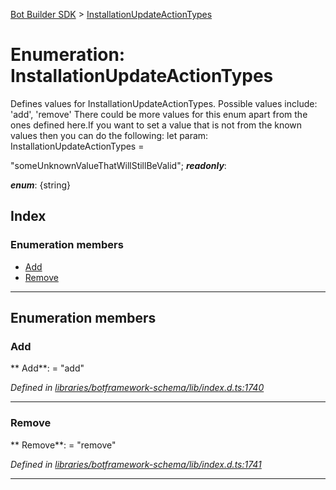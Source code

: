 [Bot Builder SDK](../README.md) > [InstallationUpdateActionTypes](../enums/botbuilder.installationupdateactiontypes.md)



# Enumeration: InstallationUpdateActionTypes


Defines values for InstallationUpdateActionTypes. Possible values include: 'add', 'remove' There could be more values for this enum apart from the ones defined here.If you want to set a value that is not from the known values then you can do the following: let param: InstallationUpdateActionTypes =

<installationupdateactiontypes>"someUnknownValueThatWillStillBeValid";</installationupdateactiontypes>
*__readonly__*: 

*__enum__*: {string}


## Index

### Enumeration members

* [Add](botbuilder.installationupdateactiontypes.md#add)
* [Remove](botbuilder.installationupdateactiontypes.md#remove)



---
## Enumeration members
<a id="add"></a>

###  Add

** Add**:    = "add"

*Defined in [libraries/botframework-schema/lib/index.d.ts:1740](https://github.com/Microsoft/botbuilder-js/blob/09ad751/libraries/botframework-schema/lib/index.d.ts#L1740)*





___

<a id="remove"></a>

###  Remove

** Remove**:    = "remove"

*Defined in [libraries/botframework-schema/lib/index.d.ts:1741](https://github.com/Microsoft/botbuilder-js/blob/09ad751/libraries/botframework-schema/lib/index.d.ts#L1741)*





___


